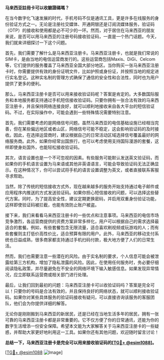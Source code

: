 **马来西亚註冊卡可以收驗證碼嗎？**

在当今数字化飞速发展的时代，手机号码不仅是通讯工具，更是许多在线服务的身份验证方式之一。无论是注册社交媒体、开通网银还是订阅流媒体服务，验证码（OTP）的接收和使用都是必不可少的一环。然而，对于居住在马来西亚的朋友来说，是否可以用马来西亚的注册号码接收验证码，一直是一个热门话题。今天，我们就来详细探讨一下这个问题。

首先，我们需要了解什么是马来西亚注册卡。马来西亚注册卡，也就是我们常说的SIM卡，是由当地的电信运营商发行的。这些运营商包括Maxis、DiGi、Celcom等，它们提供的服务覆盖了马来西亚全国大部分地区。当你购买一张马来西亚注册卡时，你需要提供有效的身份证明文件，比如护照或身份证，并按照当地的规定进行实名登记。这种实名制的管理方式确保了通信的安全性和合法性，同时也为用户提供了更多的便利。

那么，马来西亚注册卡是否可以用来接收验证码呢？答案是肯定的。大多数国际服务和本地服务都支持通过手机短信接收验证码。只要你拥有一张合法有效的马来西亚注册卡，并且保持网络连接良好，就可以顺利地接收来自各大平台的短信验证码。不过，在实际操作中，可能会遇到一些特殊情况需要特别注意。

首先，我们需要考虑的是网络信号问题。虽然马来西亚的电信基础设施已经相当完善，但在某些偏远地区或者山区，网络信号可能不稳定，这会影响验证码的及时接收。因此，在选择运营商时，建议根据自己的日常活动区域选择信号覆盖最好的网络服务商。此外，如果你经常出国旅行，也可以考虑使用支持国际漫游的套餐，这样即使身处国外，也能轻松接收验证码。

其次，语言设置也是一个不可忽视的因素。有些服务可能默认发送英文验证码，而如果你的手机语言设置为马来语或其他非英语语言，可能会导致验证码无法正确显示。在这种情况下，你可以尝试将手机的语言设置调整为英文，或者直接联系客服寻求帮助。

当然，除了传统的短信接收方式外，现在越来越多的服务开始支持通过电子邮件或应用程序内推送的方式发送验证码。如果你担心短信接收的问题，可以选择这些替代方案。同时，为了提高安全性，建议定期更换密码，并启用双重身份验证功能，这样即使验证码被拦截，也能有效防止账户被盗。

接下来，我们来看看马来西亚注册卡的一些优点和注意事项。马来西亚的电信市场竞争激烈，各运营商提供的资费方案非常多样化，用户可以根据自己的需求选择最适合的套餐。例如，有些套餐包含无限流量，适合喜欢刷视频或玩游戏的人；而有些套餐则主打低价高性价比，适合预算有限的用户。此外，马来西亚的移动支付系统也日益成熟，很多商家都支持通过手机扫码付款，极大地方便了人们的日常生活。

然而，我们也需要注意一些潜在的风险。由于实名制的要求，个人信息可能会被泄露给第三方机构，增加了隐私泄露的风险。因此，在使用任何服务时，务必要仔细阅读隐私政策，并尽量避免在不安全的网络环境下输入敏感信息。如果发现异常情况，应立即联系运营商或相关部门进行处理。

最后，让我们回到最初的问题：马来西亚注册卡可以收验证码吗？答案是完全可以！只要你的号码是合法有效的，并且保持良好的网络状态，就可以顺利接收验证码。如果你对某些具体服务的验证码接收有疑问，可以直接咨询该服务的客服团队，他们会为你提供详细的解答。

无论你是刚刚搬到马来西亚的新居民，还是已经在当地生活多年的居民，拥有一张可靠的马来西亚注册卡都是非常重要的。它不仅方便了你的日常通讯，还能为你的数字生活增添一份安全保障。希望本文能为大家解答关于马来西亚注册卡的一些疑惑，并帮助大家更好地利用这一工具。如果你还有其他问题，欢迎随时留言讨论！

**总结一下，马来西亚注册卡是完全可以用来接收验证码的[[TG💪+ @esim1088](https://t.me/s/esim1088)]。**

[[TG💪+ @esim1088](https://t.me/s/esim1088) ![Image](https://i.postimg.cc/4NQfJmqS/Snipaste-2025-05-13-00-14-12.png)]
